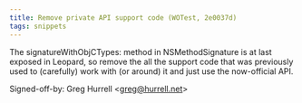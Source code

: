 ```yaml
---
title: Remove private API support code (WOTest, 2e0037d)
tags: snippets
---
```


The signatureWithObjCTypes: method in NSMethodSignature is at last exposed in Leopard, so remove the all the support code that was previously used to (carefully) work with (or around) it and just use the now-official API.

Signed-off-by: Greg Hurrell &lt;greg@hurrell.net&gt;
